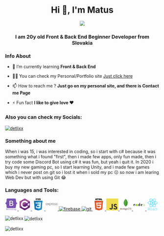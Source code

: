 <h1 align="center">Hi 👋, I'm Matus</h1>
<p align="center"><img src="https://c.tenor.com/KP0vkZ21aioAAAAM/mandalorian-baby-yoda.gif"></p>
<h3 align="center">I am 20y old Front & Back End Beginner Developer from Slovakia</h3>

<h3>Info About</h3>

- 🌱 I’m currently learning **Front & Back End**

- 👨‍💻 You can check my Personal/Portfolio site [Just click here](https://detlixx.github.io/Portfolio/)

- 📫 How to reach me ? **Just go on my personal site, and there is Contact me Page**

- ⚡ Fun fact **I like to give love ❤️**

<h3 align="left">Also you can check my Socials:</h3>
<p align="left">
<a href="https://instagram.com/detlixx" target="_blank"><img align="center" src="https://raw.githubusercontent.com/rahuldkjain/github-profile-readme-generator/master/src/images/icons/Social/instagram.svg" alt="detlixx" height="30" width="30"/></a>
</p>

<h3>Something about me</h3>
<p>When i was 15, i was interested in coding, so i start with c# because it was something what i found "first", then i made few apps, only fun made, then i try code some Discord Bot using c# it was fun, but yeah i quit it. In 2020 i buy my new gaming pc, so I start learning Unity, and i made few games which i never post on git so i lost it when i sold my pc 😖 so now i am learing Web Dev but with using Git 😂 </p>

<h3 align="left">Languages and Tools:</h3>
<p align="left"> <a href="https://getbootstrap.com" target="_blank" rel="noreferrer"> <img src="https://raw.githubusercontent.com/devicons/devicon/master/icons/bootstrap/bootstrap-plain-wordmark.svg" alt="bootstrap" width="40" height="40"/> </a> <a href="https://www.w3schools.com/cs/" target="_blank" rel="noreferrer"> <img src="https://raw.githubusercontent.com/devicons/devicon/master/icons/csharp/csharp-original.svg" alt="csharp" width="40" height="40"/> </a> <a href="https://www.w3schools.com/css/" target="_blank" rel="noreferrer"> <img src="https://raw.githubusercontent.com/devicons/devicon/master/icons/css3/css3-original-wordmark.svg" alt="css3" width="40" height="40"/> </a> <a href="https://expressjs.com" target="_blank" rel="noreferrer"> <img src="https://raw.githubusercontent.com/devicons/devicon/master/icons/express/express-original-wordmark.svg" alt="express" width="40" height="40"/> </a> <a href="https://firebase.google.com/" target="_blank" rel="noreferrer"> <img src="https://www.vectorlogo.zone/logos/firebase/firebase-icon.svg" alt="firebase" width="40" height="40"/> </a> <a href="https://git-scm.com/" target="_blank" rel="noreferrer"> <img src="https://www.vectorlogo.zone/logos/git-scm/git-scm-icon.svg" alt="git" width="40" height="40"/> </a> <a href="https://www.w3.org/html/" target="_blank" rel="noreferrer"> <img src="https://raw.githubusercontent.com/devicons/devicon/master/icons/html5/html5-original-wordmark.svg" alt="html5" width="40" height="40"/> </a> <a href="https://developer.mozilla.org/en-US/docs/Web/JavaScript" target="_blank" rel="noreferrer"> <img src="https://raw.githubusercontent.com/devicons/devicon/master/icons/javascript/javascript-original.svg" alt="javascript" width="40" height="40"/> </a> <a href="https://www.mongodb.com/" target="_blank" rel="noreferrer"> <img src="https://raw.githubusercontent.com/devicons/devicon/master/icons/mongodb/mongodb-original-wordmark.svg" alt="mongodb" width="40" height="40"/> </a> <a href="https://nodejs.org" target="_blank" rel="noreferrer"> <img src="https://raw.githubusercontent.com/devicons/devicon/master/icons/nodejs/nodejs-original-wordmark.svg" alt="nodejs" width="40" height="40"/> </a> <a href="https://reactjs.org/" target="_blank" rel="noreferrer"> <img src="https://raw.githubusercontent.com/devicons/devicon/master/icons/react/react-original-wordmark.svg" alt="react" width="40" height="40"/> </a> </p>

<p><img align="left" src="https://github-readme-stats.vercel.app/api/top-langs?username=detlixx&show_icons=true&locale=en&layout=compact" alt="detlixx" /></p>

<p>&nbsp;<img align="center" src="https://github-readme-stats.vercel.app/api?username=detlixx&show_icons=true&locale=en" alt="detlixx" /></p>

<p><img align="center" src="https://github-readme-streak-stats.herokuapp.com/?user=detlixx&" alt="detlixx" /></p>


